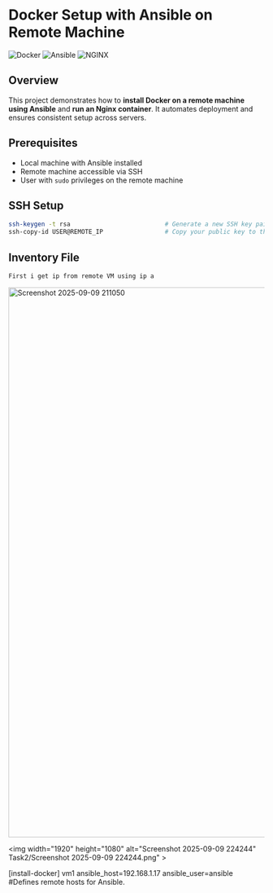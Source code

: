 

# Docker Setup with Ansible on Remote Machine

![Docker](https://img.shields.io/badge/Docker-Aqua?logo=docker&logoColor=white)
![Ansible](https://img.shields.io/badge/Ansible-Red?logo=ansible&logoColor=white)
![NGINX](https://img.shields.io/badge/Nginx-Orange?logo=nginx&logoColor=white)

## Overview
This project demonstrates how to **install Docker on a remote machine using Ansible** and **run an Nginx container**. It automates deployment and ensures consistent setup across servers.

## Prerequisites
- Local machine with Ansible installed  
- Remote machine accessible via SSH  
- User with `sudo` privileges on the remote machine
## SSH Setup
```bash
ssh-keygen -t rsa                          # Generate a new SSH key pair on your local machine
ssh-copy-id USER@REMOTE_IP                 # Copy your public key to the remote machine's ~/.ssh/authorized_keys
```
## Inventory File
```bash
First i get ip from remote VM using ip a
```
<img width="960" height="1080" alt="Screenshot 2025-09-09 211050" src="https://github.com/user-attachments/assets/602ed1e9-f3cd-401a-b49e-0ce51f1223e7" />

<img width="1920" height="1080" alt="Screenshot 2025-09-09 224244" Task2/Screenshot 2025-09-09 224244.png" >

[install-docker]
vm1 ansible_host=192.168.1.17 ansible_user=ansible  #Defines remote hosts for Ansible.
```

